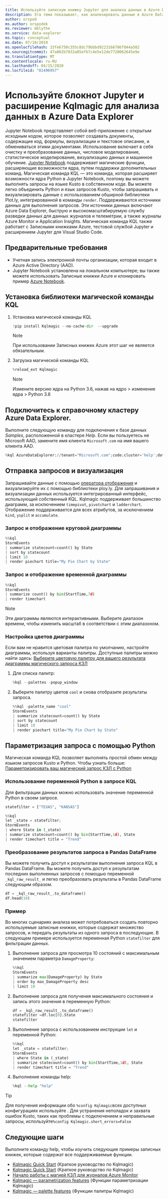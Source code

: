 ```yaml
---
title: Используйте записную книжку Jupyter для анализа данных в Azure Data Explorer
description: Эта тема показывает, как анализировать данные в Azure Data Explorer с помощью ноутбука Jupyter и расширения Kqlmagic.
author: orspod
ms.author: orspodek
ms.reviewer: mblythe
ms.service: data-explorer
ms.topic: conceptual
ms.date: 07/10/2019
ms.openlocfilehash: 33fe6750c355c8dc79bbbd9223166786f844a502
ms.sourcegitcommit: 47a002b7032a05ef67c4e5e12de7720062645e9e
ms.translationtype: MT
ms.contentlocale: ru-RU
ms.lasthandoff: 04/15/2020
ms.locfileid: "81496957"
---
```

# <a name="use-a-jupyter-notebook-and-kqlmagic-extension-to-analyze-data-in-azure-data-explorer"></a>Используйте блокнот Jupyter и расширение Kqlmagic для анализа данных в Azure Data Explorer

Jupyter Notebook представляет собой веб-приложение с открытым исходным кодом, которое позволяет создавать документы, содержащие код, формулы, визуализации и текстовое описание, и обмениваться этими документами. Использование включает в себя очистку и преобразование данных, числовое моделирование, статистическое моделирование, визуализацию данных и машинное обучение.
[Jupyter Notebook](https://jupyter.org/) поддерживает магические функции, расширяющие возможности ядра, путем поддержки дополнительных команд. Магическая команда KQL — это команда, которая расширяет возможности ядра Python в Jupyter Notebook, поэтому вы можете выполнять запросы на языке Kusto в собственном коде. Вы можете легко объединить Python и язык запросов Kusto, чтобы запрашивать и визуализировать данные с использованием обширной библиотеки Plot.ly, интегрированной в команды `render`. Поддерживаются источники данных для выполнения запросов. Эти источники данных включают Azure Data Explorer, быструю и высокомасштабируемую службу разведки данных для данных журналов и телеметрии, а также журналы Azure Monitor и Application Insights. Магическая команда KQL также работает с Записными книжками Azure, тестовой службой Jupyter и расширением Jupyter для Visual Studio Code.

## <a name="prerequisites"></a>Предварительные требования

- Учетная запись электронной почты организации, которая входит в Azure Active Directory (AAD).
- Jupyter Notebook установлена на локальном компьютере; вы также можете использовать Записные книжки Azure и клонировать пример [Azure Notebook](https://kustomagicsamples-manojraheja.notebooks.azure.com/j/notebooks/Getting%20Started%20with%20kqlmagic%20on%20Azure%20Data%20Explorer.ipynb).

## <a name="install-kql-magic-library"></a>Установка библиотеки магической команды KQL

1. Установка магической команды KQL

    ```python
    !pip install Kqlmagic --no-cache-dir  --upgrade
    ```
    > [!NOTE]
    > При использовании Записных книжек Azure этот шаг не является обязательным.

1. Загрузка магической команды KQL

    ```python
    %reload_ext Kqlmagic
    ```
    > [!NOTE]
    > Измените версию ядра на Python 3.6, нажав на ядро > изменение ядра > Python 3.6
    
## <a name="connect-to-the-azure-data-explorer-help-cluster"></a>Подключитесь к справочному кластеру Azure Data Explorer.

Выполните следующую команду для подключения к базе данных *Samples*, расположенной в кластере *Help*. Если вы пользуетесь не Microsoft AAD, замените имя клиента `Microsoft.com` на имя вашего клиента AAD.

```python
%kql AzureDataExplorer://tenant="Microsoft.com";code;cluster='help';database='Samples'
```

## <a name="query-and-visualize"></a>Отправка запросов и визуализация

Запрашивайте данные с помощью [оператора отображения](kusto/query/renderoperator.md) и визуализируйте их с помощью библиотеки ploy.ly. Для запрашивания и визуализации данных используется интегрированный интерфейс, использующий собственный KQL. Kqlmagic поддерживает большинство диаграмм, за исключением `timepivot`, `pivotchart` и `ladderchart`. Отображение поддерживается для всех атрибутов, за исключением `kind`, `ysplit` и `accumulate`. 

### <a name="query-and-render-piechart"></a>Запрос и отображение круговой диаграммы

```python
%%kql
StormEvents
| summarize statecount=count() by State
| sort by statecount 
| limit 10
| render piechart title="My Pie Chart by State"
```

### <a name="query-and-render-timechart"></a>Запрос и отображение временной диаграммы

```python
%%kql
StormEvents
| summarize count() by bin(StartTime,7d)
| render timechart
```

> [!NOTE]
> Эти диаграммы являются интерактивными. Выберите диапазон времени, чтобы изменить масштаб в соответствии с этим диапазоном.

### <a name="customize-the-chart-colors"></a>Настройка цветов диаграммы

Если вам не нравится цветовая палитра по умолчанию, настройте диаграммы, используя варианты палитры. Доступные палитры можно найти здесь: [Выберите цветовую палитру для вашего результата диаграммы магического запроса КЗЛ](https://mybinder.org/v2/gh/Microsoft/jupyter-Kqlmagic/master?filepath=notebooks%2FColorYourCharts.ipynb)

1. Для списка палитр:

    ```python
    %kql --palettes -popup_window
    ```

1. Выберите палитру цветов `cool` и снова отобразите результаты запроса.

    ```python
    %%kql -palette_name "cool"
    StormEvents
    | summarize statecount=count() by State
    | sort by statecount
    | limit 10
    | render piechart title="My Pie Chart by State"
    ```

## <a name="parameterize-a-query-with-python"></a>Параметризация запроса с помощью Python

Магическая команда KQL позволяет выполнять простой обмен между языком запросов Kusto и Python. Чтобы узнать больше: [Параметризировать ваш магический запрос КЗЛ с Python](https://mybinder.org/v2/gh/Microsoft/jupyter-Kqlmagic/master?filepath=notebooks%2FParametrizeYourQuery.ipynb)

### <a name="use-a-python-variable-in-your-kql-query"></a>Использование переменной Python в запросе KQL

Для фильтрации данных можно использовать значение переменной Python в своем запросе.

```python
statefilter = ["TEXAS", "KANSAS"]
```

```python
%%kql
let _state = statefilter;
StormEvents 
| where State in (_state) 
| summarize statecount=count() by bin(StartTime,1d), State
| render timechart title = "Trend"
```

### <a name="convert-query-results-to-pandas-dataframe"></a>Преобразование результатов запроса в Pandas DataFrame

Вы можете получить доступ к результатам выполнения запроса KQL в Pandas DataFrame. Вы можете получить доступ к результатам последних выполненных запросов с помощью переменной `_kql_raw_result_` и легко преобразовать результаты в Pandas DataFrame следующим образом.

```python
df = _kql_raw_result_.to_dataframe()
df.head(10)
```

### <a name="example"></a>Пример

Во многих сценариях анализа может потребоваться создать повторно используемые записные книжки, которые содержат множество запросов, и передать результаты из одного запроса в последующие. В следующем примере используется переменная Python `statefilter` для фильтрации данных.

1. Выполнение запроса для просмотра 10 состояний с максимальным значением параметра `DamageProperty`:

    ```python
    %%kql
    StormEvents
    | summarize max(DamageProperty) by State
    | order by max_DamageProperty desc
    | limit 10
    ```

1. Выполнение запроса для получения максимального состояния и запись этого значения в переменную Python:

    ```python
    df = _kql_raw_result_.to_dataframe()
    statefilter =df.loc[0].State
    statefilter
    ```

1. Выполнение запроса с использованием инструкции `let` и переменной Python:

    ```python
    %%kql
    let _state = statefilter;
    StormEvents 
    | where State in (_state)
    | summarize statecount=count() by bin(StartTime,1d), State
    | render timechart title = "Trend"
    ```

1. Выполнение команды help:

    ```python
    %kql --help "help"
    ```

> [!TIP]
> Для получения информации обо `%config Kqlmagic`всех доступных конфигурациях используйте . Для устранения неполадок и захвата ошибок Kusto, таких как проблемы с подключением и неправильные запросы, используйте`%config Kqlmagic.short_errors=False`

## <a name="next-steps"></a>Следующие шаги

Выполните команду help, чтобы изучить следующие примеры записных книжек, которые содержат все поддерживаемые функции.
- [Kqlmagic Quick Start](https://mybinder.org/v2/gh/Microsoft/jupyter-Kqlmagic/master?filepath=notebooks%2FQuickStart.ipynb) (Краткое руководство по Kqlmagic) 
- [Kqlmagic Quick Start](https://mybinder.org/v2/gh/Microsoft/jupyter-Kqlmagic/master?filepath=notebooks%2FQuickStartAI.ipynb) (Краткое руководство по Kqlmagic) 
- [Начало работы с магией КЗЛ для журналов Azure Monitor](https://mybinder.org/v2/gh/Microsoft/jupyter-Kqlmagic/master?filepath=notebooks%2FQuickStartLA.ipynb) 
- [Kqlmagic — parametrization features](https://mybinder.org/v2/gh/Microsoft/jupyter-Kqlmagic/master?filepath=notebooks%2FParametrizeYourQuery.ipynb) (Функции параметризации Kqlmagic) 
- [Kqlmagic — palette features](https://mybinder.org/v2/gh/Microsoft/jupyter-Kqlmagic/master?filepath=notebooks%2FColorYourCharts.ipynb) (Функции палитры Kqlmagic)
